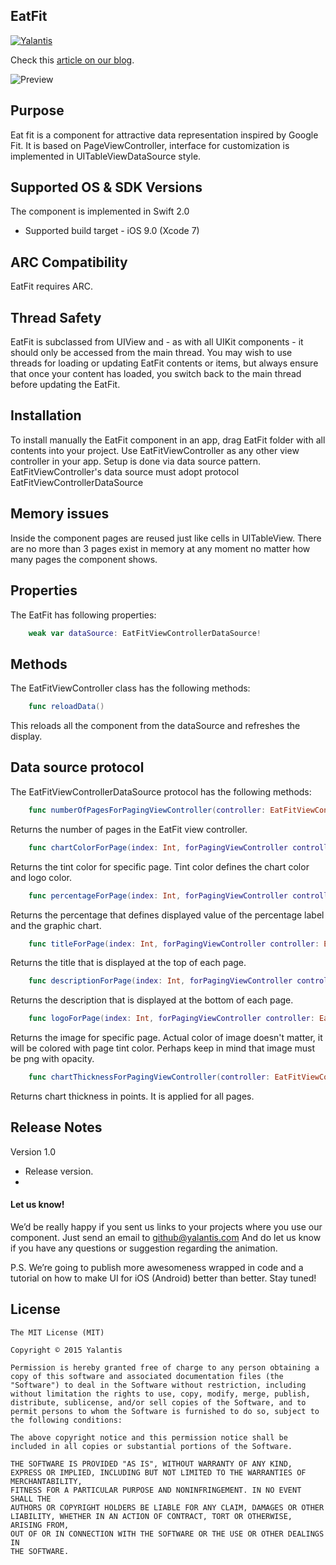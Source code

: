 EatFit
--------------

[![Yalantis](https://raw.githubusercontent.com/Yalantis/PullToMakeSoup/master/PullToMakeSoupDemo/Resouces/badge_dark.png)](http://Yalantis.com/?utm_source=github)

Check this [article on our blog](https://yalantis.com/blog/eat-drink-track-how-we-created-eat-fit-animation-inspired-by-google-fit/). 

![Preview](https://yalantis.com/media/content/ckeditor/2015/09/30/charts-animation.gif)

Purpose
--------------
Eat fit is a component for attractive data representation inspired by Google Fit. It is based on PageViewController, interface for customization is implemented in UITableViewDataSource style.

Supported OS & SDK Versions
-----------------------------

The component is implemented in Swift 2.0

* Supported build target - iOS 9.0 (Xcode 7)


ARC Compatibility
------------------

EatFit requires ARC. 

Thread Safety
--------------

EatFit is subclassed from UIView and - as with all UIKit components - it should only be accessed from the main thread. You may wish to use threads for loading or updating EatFit contents or items, but always ensure that once your content has loaded, you switch back to the main thread before updating the EatFit.

Installation
--------------

To install manually the EatFit component in an app, drag EatFit folder with all contents into your project. Use 
EatFitViewController as any other view controller in your app. Setup is done via data source pattern. EatFitViewController's data source must adopt protocol EatFitViewControllerDataSource


Memory issues
--------------
Inside the component pages are reused just like cells in UITableView. There are no more than 3 pages exist in memory at any moment no matter how many pages the component shows.

Properties
--------------

The EatFit has following properties:
```swift
	weak var dataSource: EatFitViewControllerDataSource!
```

Methods
--------------

The EatFitViewController class has the following methods:
```swift
	func reloadData()
```
This reloads all the component from the dataSource and refreshes the display.

Data source protocol
---------------
The EatFitViewControllerDataSource protocol has the following methods:
```swift
    func numberOfPagesForPagingViewController(controller: EatFitViewController) -> Int
```
Returns the number of pages in the EatFit view controller.
```swift
    func chartColorForPage(index: Int, forPagingViewController controller: EatFitViewController) -> UIColor
```
Returns the tint color for specific page. Tint color defines the chart color and logo color.
```swift
    func percentageForPage(index: Int, forPagingViewController controller: EatFitViewController) -> Int
```
Returns the percentage that defines displayed value of the percentage label and the graphic chart.
```swift
    func titleForPage(index: Int, forPagingViewController controller: EatFitViewController) -> String
```
Returns the title that is displayed at the top of each page.
```swift
    func descriptionForPage(index: Int, forPagingViewController controller: EatFitViewController) -> String
```
Returns the description that is displayed at the bottom of each page.
```swift
    func logoForPage(index: Int, forPagingViewController controller: EatFitViewController) -> UIImage
```
Returns the image for specific page. Actual color of image doesn't matter, it will be colored with page tint color. Perhaps keep in mind that image must be png with opacity.

```swift
    func chartThicknessForPagingViewController(controller: EatFitViewController) -> CGFloat
```
Returns chart thickness in points. It is applied for all pages.

Release Notes
----------------

Version 1.0

- Release version.
- 
#### Let us know!

We’d be really happy if you sent us links to your projects where you use our component. Just send an email to github@yalantis.com And do let us know if you have any questions or suggestion regarding the animation. 

P.S. We’re going to publish more awesomeness wrapped in code and a tutorial on how to make UI for iOS (Android) better than better. Stay tuned!

License
----------------

    The MIT License (MIT)

    Copyright © 2015 Yalantis

    Permission is hereby granted free of charge to any person obtaining a copy of this software and associated documentation files (the "Software") to deal in the Software without restriction, including without limitation the rights to use, copy, modify, merge, publish, distribute, sublicense, and/or sell copies of the Software, and to permit persons to whom the Software is furnished to do so, subject to the following conditions:

    The above copyright notice and this permission notice shall be included in all copies or substantial portions of the Software.

    THE SOFTWARE IS PROVIDED "AS IS", WITHOUT WARRANTY OF ANY KIND, EXPRESS OR IMPLIED, INCLUDING BUT NOT LIMITED TO THE WARRANTIES OF MERCHANTABILITY,
    FITNESS FOR A PARTICULAR PURPOSE AND NONINFRINGEMENT. IN NO EVENT SHALL THE
    AUTHORS OR COPYRIGHT HOLDERS BE LIABLE FOR ANY CLAIM, DAMAGES OR OTHER
    LIABILITY, WHETHER IN AN ACTION OF CONTRACT, TORT OR OTHERWISE, ARISING FROM,
    OUT OF OR IN CONNECTION WITH THE SOFTWARE OR THE USE OR OTHER DEALINGS IN
    THE SOFTWARE.

